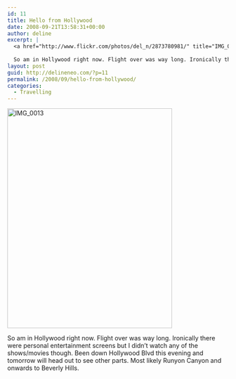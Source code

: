 ```yaml
---
id: 11
title: Hello from Hollywood
date: 2008-09-21T13:58:31+00:00
author: deline
excerpt: |
  <a href="http://www.flickr.com/photos/del_n/2873780981/" title="IMG_0013 by del_n, on Flickr"><img src="http://farm4.static.flickr.com/3149/2873780981_b54d661b21.jpg" width="375" height="500" alt="IMG_0013" /></a>
  
  So am in Hollywood right now. Flight over was way long. Ironically there were personal entertainment screens but I didn't watch any of the shows/movies though. Been down Hollywood Blvd this evening and tomorrow will head out to see other parts. Most likely Runyon Canyon and onwards to Beverly Hills.
layout: post
guid: http://delineneo.com/?p=11
permalink: /2008/09/hello-from-hollywood/
categories:
  - Travelling
---
```

[<img src="http://farm4.static.flickr.com/3149/2873780981_b54d661b21.jpg" width="375" height="500" alt="IMG_0013" />](http://www.flickr.com/photos/del_n/2873780981/ "IMG_0013 by del_n, on Flickr")

So am in Hollywood right now. Flight over was way long. Ironically there were personal entertainment screens but I didn&#8217;t watch any of the shows/movies though. Been down Hollywood Blvd this evening and tomorrow will head out to see other parts. Most likely Runyon Canyon and onwards to Beverly Hills.